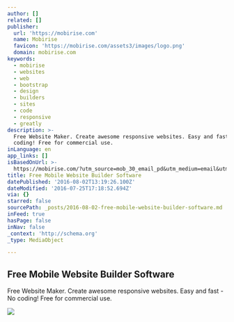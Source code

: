 ```yaml
---
author: []
related: []
publisher:
  url: 'https://mobirise.com'
  name: Mobirise
  favicon: 'https://mobirise.com/assets3/images/logo.png'
  domain: mobirise.com
keywords:
  - mobirise
  - websites
  - web
  - bootstrap
  - design
  - builders
  - sites
  - code
  - responsive
  - greatly
description: >-
  Free Website Maker. Create awesome responsive websites. Easy and fast - No
  coding! Free for commercial use.
inLanguage: en
app_links: []
isBasedOnUrl: >-
  https://mobirise.com/?utm_source=mob_30_email_pd&utm_medium=email&utm_campaign=mob_30_hist
title: Free Mobile Website Builder Software
datePublished: '2016-08-02T13:19:26.100Z'
dateModified: '2016-07-25T17:18:52.694Z'
via: {}
starred: false
sourcePath: _posts/2016-08-02-free-mobile-website-builder-software.md
inFeed: true
hasPage: false
inNav: false
_context: 'http://schema.org'
_type: MediaObject

---
```

<article style=""><h1>Free Mobile Website Builder Software</h1><p>Free Website Maker. Create awesome responsive websites. Easy and fast - No coding! Free for commercial use.</p><img src="https://mobirise.com/assets3/images/second-2000x1343-85.jpg" /></article>